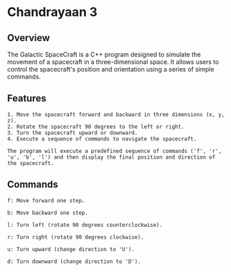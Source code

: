 
# Chandrayaan 3

## Overview
The Galactic SpaceCraft is a C++ program designed to simulate the movement of a spacecraft in a three-dimensional space. It allows users to control the spacecraft's position and orientation using a series of simple commands.
## Features
    1. Move the spacecraft forward and backward in three dimensions (x, y, z).
    2. Rotate the spacecraft 90 degrees to the left or right.
    3. Turn the spacecraft upward or downward.
    4. Execute a sequence of commands to navigate the spacecraft.

    The program will execute a predefined sequence of commands ('f', 'r', 'u', 'b', 'l') and then display the final position and direction of the spacecraft.   
## Commands
    f: Move forward one step.

    b: Move backward one step.

    l: Turn left (rotate 90 degrees counterclockwise).

    r: Turn right (rotate 90 degrees clockwise).

    u: Turn upward (change direction to 'U').

    d: Turn downward (change direction to 'D').
